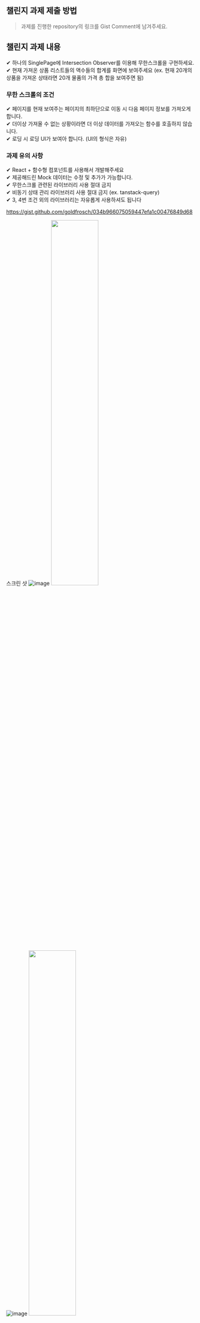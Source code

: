 ## 챌린지 과제 제출 방법
> 과제를 진행한 repository의 링크를 Gist Comment에 남겨주세요.

## 챌린지 과제 내용
✔ 하나의 SinglePage에 Intersection Observer를 이용해 무한스크롤을 구현하세요. <br/>
✔ 현재 가져온 상품 리스트들의 액수들의 합계를 화면에 보여주세요 (ex. 현재 20개의 상품을 가져온 상태라면 20개 물품의 가격 총 합을 보여주면 됨)<br/>

### 무한 스크롤의 조건
✔ 페이지를 현재 보여주는 페이지의 최하단으로 이동 시 다음 페이지 정보를 가져오게 합니다.<br/>
✔ 더이상 가져올 수 없는 상황이라면 더 이상 데이터를 가져오는 함수를 호출하지 않습니다.<br/>
✔ 로딩 시 로딩 UI가 보여아 합니다. (UI의 형식은 자유)<br/>

### 과제 유의 사항
✔ React + 함수형 컴포넌트를 사용해서 개발해주세요<br/>
✔ 제공해드린 Mock 데이터는 수정 및 추가가 가능합니다. <br/>
✔ 무한스크롤 관련된 라이브러리 사용 절대 금지<br/>
✔ 비동기 상태 관리 라이브러리 사용 절대 금지 (ex. tanstack-query)<br/>
✔ 3, 4번 조건 외의 라이브러리는 자유롭게 사용하셔도 됩니다<br/>


https://gist.github.com/goldfrosch/034b966075059447efa1c00476849d68

스크린 샷
![image](https://github.com/user-attachments/assets/33d0a2b7-aa73-4de3-8ada-b6ae140d9163)
<img src="https://github.com/user-attachments/assets/33d0a2b7-aa73-4de3-8ada-b6ae140d9163g" width="50%" height="50%"/>
<br/>
![image](https://github.com/user-attachments/assets/8aeb8b10-9897-4895-bedf-54d5943ee440)
<img src="https://github.com/user-attachments/assets/8aeb8b10-9897-4895-bedf-54d5943ee440" width="50%" height="50%"/>
<br/>
![image](https://github.com/user-attachments/assets/da5c9d8e-7463-4249-b369-6f7f9e7c0275)
<img src="https://github.com/user-attachments/assets/da5c9d8e-7463-4249-b369-6f7f9e7c0275" width="50%" height="50%"/>

